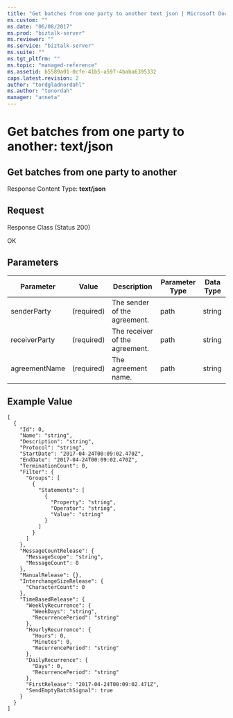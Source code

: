 ```yaml
---
title: "Get batches from one party to another text json | Microsoft Docs"
ms.custom: ""
ms.date: "06/08/2017"
ms.prod: "biztalk-server"
ms.reviewer: ""
ms.service: "biztalk-server"
ms.suite: ""
ms.tgt_pltfrm: ""
ms.topic: "managed-reference"
ms.assetid: b5589a01-0cfe-41b5-a597-4baba6395332
caps.latest.revision: 2
author: "tordgladnordahl"
ms.author: "tonordah"
manager: "anneta"
---
```

# Get batches from one party to another: text/json
## Get batches from one party to another

  Response Content Type: **text/json**

Request
---
Response Class (Status 200)

OK

Parameters
---


Parameter|Value |Description|Parameter Type|Data Type  
---------|---------|---------|---------|---------
senderParty|(required)|The sender of the agreement.|path|string|
receiverParty|(required)|The receiver of the agreement.|path|string|
agreementName|(required)|The agreement name.|path|string|


Example Value
---

```
[
  {
    "Id": 0,
    "Name": "string",
    "Description": "string",
    "Protocol": "string",
    "StartDate": "2017-04-24T00:09:02.470Z",
    "EndDate": "2017-04-24T00:09:02.470Z",
    "TerminationCount": 0,
    "Filter": {
      "Groups": [
        {
          "Statements": [
            {
              "Property": "string",
              "Operator": "string",
              "Value": "string"
            }
          ]
        }
      ]
    },
    "MessageCountRelease": {
      "MessageScope": "string",
      "MessageCount": 0
    },
    "ManualRelease": {},
    "InterchangeSizeRelease": {
      "CharacterCount": 0
    },
    "TimeBasedRelease": {
      "WeeklyRecurrence": {
        "WeekDays": "string",
        "RecurrencePeriod": "string"
      },
      "HourlyRecurrence": {
        "Hours": 0,
        "Minutes": 0,
        "RecurrencePeriod": "string"
      },
      "DailyRecurrence": {
        "Days": 0,
        "RecurrencePeriod": "string"
      },
      "FirstRelease": "2017-04-24T00:09:02.471Z",
      "SendEmptyBatchSignal": true
    }
  }
]
```